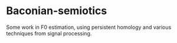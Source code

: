 # Baconian-semiotics
Some work in F0 estimation, using persistent homology and various techniques from signal processing.

